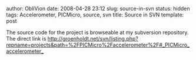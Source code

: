 author: ObliVion
date: 2008-04-28 23:12
slug: source-in-svn
status: hidden
tags: Accelerometer, PICMicro, source, svn
title: Source in SVN
template: post


The source code for the project is browseable at my subversion
repository. The direct link is
[<http://groenholdt.net/svn/listing.php?repname=projects&path=%2FPICMicro%2Faccelerometer%2F>\#\_PICMicro\_accelerometer\_](http://groenholdt.net/svn/listing.php?repname=projects&path=%2FPICMicro%2Faccelerometer%2F#_PICMicro_accelerometer_)
